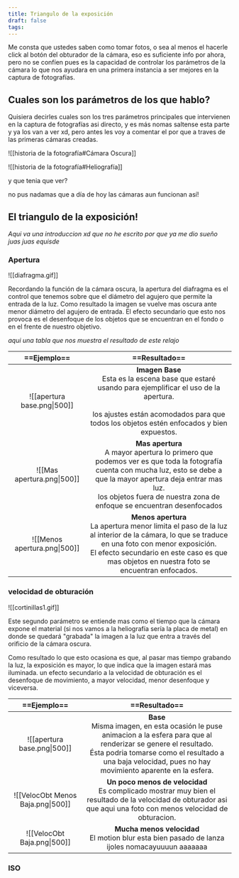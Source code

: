 ```yaml
---
title: Triangulo de la exposición
draft: false
tags:
---
```

Me consta que ustedes saben como tomar fotos, o sea al menos el hacerle click al botón del obturador de la cámara, eso es suficiente info por ahora, pero no se confíen pues es la capacidad de controlar los parámetros de la cámara lo que nos ayudara en una primera instancia a ser mejores en la captura de fotografías.

## Cuales son los parámetros de los que hablo?

Quisiera decirles cuales son los tres parámetros principales que intervienen en la captura de fotografías asi directo, y es más nomas saltense esta parte y ya los van a ver xd, pero antes les voy a comentar el por que a traves de las primeras cámaras creadas. 

![[historia de la fotografía#Cámara Oscura]]

![[historia de la fotografía#Heliografía]]

y que tenia que ver?

no pus nadamas que a día de hoy las cámaras aun funcionan así!

## El triangulo de la exposición!

*Aqui va una introduccion xd que no he escrito por que ya me dio sueño juas juas equisde*

### Apertura

![[diafragma.gif]]

Recordando la función de la cámara oscura, la apertura del diafragma es el control que tenemos sobre que el diámetro del agujero que permite la entrada de la luz. Como resultado la imagen se vuelve mas oscura ante menor diámetro del agujero de entrada.
El efecto secundario que esto nos provoca es el desenfoque de los objetos que se encuentran en el fondo o en el frente de nuestro objetivo.

*aqui una tabla que nos muestra el resultado de este relajo*


|       ==**Ejemplo**==        |                                                                                                                     ==Resultado==                                                                                                                     |
| :--------------------------: | :---------------------------------------------------------------------------------------------------------------------------------------------------------------------------------------------------------------------------------------------------: |
| ![[apertura base.png\|500]]  |                         **Imagen Base**<br>Esta es la escena base que estaré usando para ejemplificar el uso de la apertura.<br><br>los ajustes están acomodados para que todos los objetos estén enfocados y bien expuestos.                         |
|  ![[Mas apertura.png\|500]]  | **Mas apertura**<br>A mayor apertura lo primero que podemos ver es que toda la fotografía cuenta con mucha luz, esto se debe a que la mayor apertura deja entrar mas luz.<br> los objetos fuera de nuestra zona de enfoque se encuentran desenfocados |
| ![[Menos apertura.png\|500]] |    **Menos apertura**<br>La apertura menor limita el paso de la luz al interior de la cámara, lo que se traduce en una foto con menor exposición.<br>El efecto secundario en este caso es que mas objetos en nuestra foto se encuentran enfocados.    |


### velocidad de obturación
![[cortinillas1.gif]]

Este segundo parámetro se entiende mas como el tiempo que la cámara expone el material (si nos vamos a la heliografía sería la placa de metal) en donde se quedará "grabada" la imagen a la luz que entra a través del orificio de la cámara oscura.

Como resultado lo que esto ocasiona es que, al pasar mas tiempo grabando la luz, la exposición es mayor, lo que indica que la imagen estará mas iluminada.
un efecto secundario a la velocidad de obturación es el desenfoque de movimiento, a mayor velocidad, menor desenfoque y viceversa.


|          ==**Ejemplo**==          |                                                                                                              ==Resultado==                                                                                                              |
| :-------------------------------: | :-------------------------------------------------------------------------------------------------------------------------------------------------------------------------------------------------------------------------------------: |
|    ![[apertura base.png\|500]]    | **Base**<br>Misma imagen, en esta ocasión le puse animacion a la esfera para que al renderizar se genere el resultado.<br>Ésta podria tomarse como el resultado a una baja velocidad, pues no hay movimiento aparente en la esfera.<br> |
| ![[VelocObt Menos Baja.png\|500]] |                                   **Un poco menos de velocidad**<br>Es complicado mostrar muy bien el resultado de la velocidad de obturador asi que aqui una foto con menos velocidad de obturacion.                                   |
|    ![[VelocObt Baja.png\|500]]    |                                                                    **Mucha menos velocidad**<br>El motion blur esta bien pasado de lanza ijoles nomacayuuuun aaaaaaa                                                                    |


### ISO

